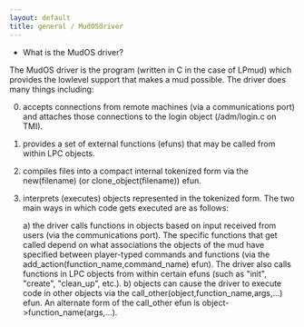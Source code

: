 ```yaml
---
layout: default
title: general / MudOSdriver
---
```


- What is the MudOS driver?

The MudOS driver is the program (written in C in the case of LPmud) which
provides the lowlevel support that makes a mud possible. The driver
does many things including:

0. accepts connections from remote machines (via a communications port) and
   attaches those connections to the login object (/adm/login.c on TMI).

1. provides a set of external functions (efuns) that may be called from
   within LPC objects.

1. compiles files into a compact internal tokenized form via the new(filename)
   (or clone_object(filename)) efun.

1. interprets (executes) objects represented in the tokenized form. The
   two main ways in which code gets executed are as follows:

   a) the driver calls functions in objects based on input received from
   users (via the communications port). The specific functions that get
   called depend on what associations the objects of the mud have specified
   between player-typed commands and functions (via the
   add_action(function_name,command_name) efun). The driver also
   calls functions in LPC objects from within certain efuns (such as "init",
   "create", "clean_up", etc.).
   b) objects can cause the driver to execute code in other objects via
   the call_other(object,function_name,args,...) efun. An alternate
   form of the call_other efun is object->function_name(args,...).
